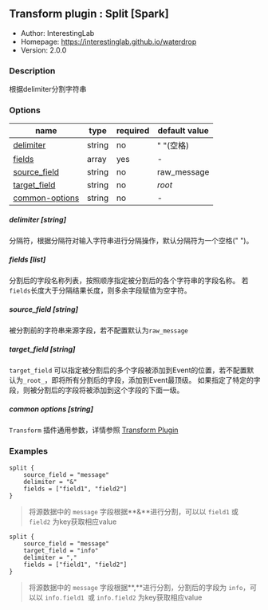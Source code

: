 ## Transform plugin : Split [Spark]

* Author: InterestingLab
* Homepage: https://interestinglab.github.io/waterdrop
* Version: 2.0.0

### Description

根据delimiter分割字符串

### Options

| name | type | required | default value |
| --- | --- | --- | --- |
| [delimiter](#delimiter-string) | string | no | " "(空格) |
| [fields](#fields-array) | array | yes | - |
| [source_field](#source_field-string) | string | no | raw_message |
| [target_field](#target_field-string) | string | no | _root_ |
| [common-options](#common-options-string)| string | no | - |

##### delimiter [string]

分隔符，根据分隔符对输入字符串进行分隔操作，默认分隔符为一个空格(" ")。

##### fields [list]

分割后的字段名称列表，按照顺序指定被分割后的各个字符串的字段名称。
若`fields`长度大于分隔结果长度，则多余字段赋值为空字符。

##### source_field [string]

被分割前的字符串来源字段，若不配置默认为`raw_message`

##### target_field [string]

`target_field` 可以指定被分割后的多个字段被添加到Event的位置，若不配置默认为`_root_`，即将所有分割后的字段，添加到Event最顶级。
如果指定了特定的字段，则被分割后的字段将被添加到这个字段的下面一级。

##### common options [string]

`Transform` 插件通用参数，详情参照 [Transform Plugin](/zh-cn/v2/spark/configuration/transform-plugins/)


### Examples

```
split {
    source_field = "message"
    delimiter = "&"
    fields = ["field1", "field2"]
}
```

> 将源数据中的 `message` 字段根据**&**进行分割，可以以 `field1` 或 `field2` 为key获取相应value

```
split {
    source_field = "message"
    target_field = "info"
    delimiter = ","
    fields = ["field1", "field2"]
}
```

> 将源数据中的 `message` 字段根据**,**进行分割，分割后的字段为 `info`，可以以 `info.field1 `或 `info.field2` 为key获取相应value
